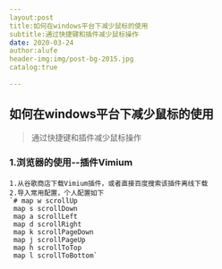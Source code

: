```yaml
---
layout:post   				    
title:如何在windows平台下减少鼠标的使用				
subtitle:通过快捷键和插件减少鼠标操作  
date: 2020-03-24  
author:alufe					
header-img:img/post-bg-2015.jpg 	
catalog:true 						
					   
---
```


## 如何在windows平台下减少鼠标的使用
>通过快捷键和插件减少鼠标操作

### 1.浏览器的使用--插件Vimium
    1.从谷歌商店下载Vimium插件，或者直接百度搜索该插件离线下载
    2.导入常用配置，个人配置如下
    `# map w scrollUp
     map s scrollDown
     map a scrollLeft
     map d scrollRight
     map k scrollPageDown
     map j scrollPageUp
     map h scrollToTop
     map l scrollToBottom`

  
